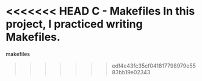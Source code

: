 <<<<<<< HEAD
C - Makefiles
In this project, I practiced writing Makefiles.
=======
makefiles
>>>>>>> edf4e43fc35cf041817798979e5583bb19e02343
